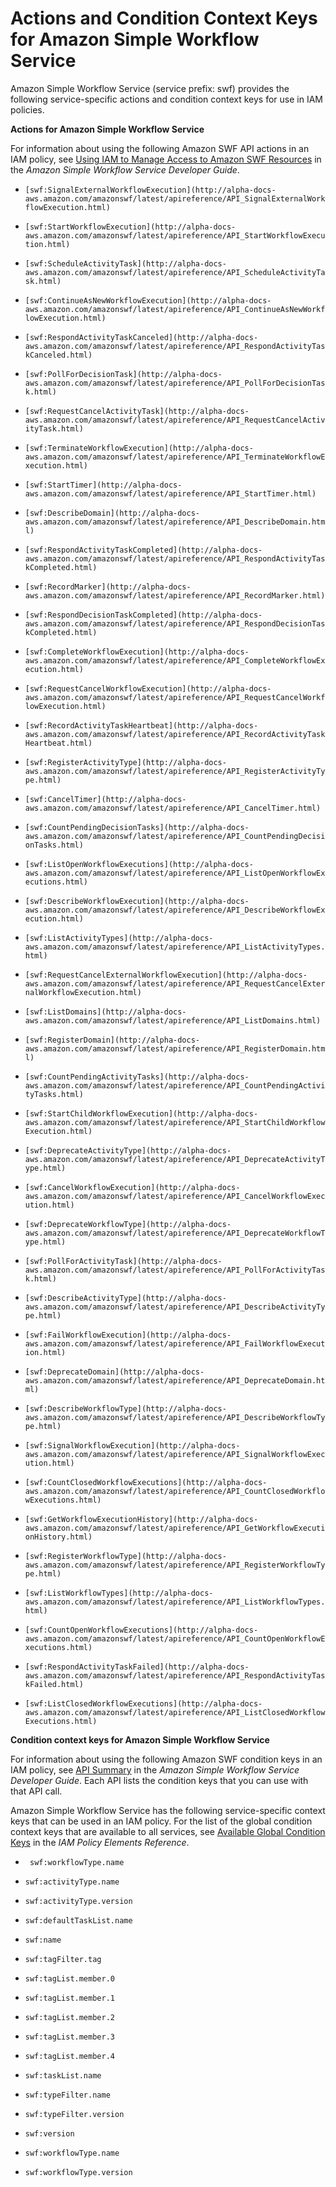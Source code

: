 # Actions and Condition Context Keys for Amazon Simple Workflow Service<a name="list_swf"></a>

Amazon Simple Workflow Service \(service prefix: swf\) provides the following service\-specific actions and condition context keys for use in IAM policies\.

**Actions for Amazon Simple Workflow Service**

For information about using the following Amazon SWF API actions in an IAM policy, see [Using IAM to Manage Access to Amazon SWF Resources](http://alpha-docs-aws.amazon.com/amazonswf/latest/developerguide/swf-dev-iam.html) in the *Amazon Simple Workflow Service Developer Guide*\.

+ `[swf:SignalExternalWorkflowExecution](http://alpha-docs-aws.amazon.com/amazonswf/latest/apireference/API_SignalExternalWorkflowExecution.html)`

+ `[swf:StartWorkflowExecution](http://alpha-docs-aws.amazon.com/amazonswf/latest/apireference/API_StartWorkflowExecution.html)`

+ `[swf:ScheduleActivityTask](http://alpha-docs-aws.amazon.com/amazonswf/latest/apireference/API_ScheduleActivityTask.html)`

+ `[swf:ContinueAsNewWorkflowExecution](http://alpha-docs-aws.amazon.com/amazonswf/latest/apireference/API_ContinueAsNewWorkflowExecution.html)`

+ `[swf:RespondActivityTaskCanceled](http://alpha-docs-aws.amazon.com/amazonswf/latest/apireference/API_RespondActivityTaskCanceled.html)`

+ `[swf:PollForDecisionTask](http://alpha-docs-aws.amazon.com/amazonswf/latest/apireference/API_PollForDecisionTask.html)`

+ `[swf:RequestCancelActivityTask](http://alpha-docs-aws.amazon.com/amazonswf/latest/apireference/API_RequestCancelActivityTask.html)`

+ `[swf:TerminateWorkflowExecution](http://alpha-docs-aws.amazon.com/amazonswf/latest/apireference/API_TerminateWorkflowExecution.html)`

+ `[swf:StartTimer](http://alpha-docs-aws.amazon.com/amazonswf/latest/apireference/API_StartTimer.html)`

+ `[swf:DescribeDomain](http://alpha-docs-aws.amazon.com/amazonswf/latest/apireference/API_DescribeDomain.html)`

+ `[swf:RespondActivityTaskCompleted](http://alpha-docs-aws.amazon.com/amazonswf/latest/apireference/API_RespondActivityTaskCompleted.html)`

+ `[swf:RecordMarker](http://alpha-docs-aws.amazon.com/amazonswf/latest/apireference/API_RecordMarker.html)`

+ `[swf:RespondDecisionTaskCompleted](http://alpha-docs-aws.amazon.com/amazonswf/latest/apireference/API_RespondDecisionTaskCompleted.html)`

+ `[swf:CompleteWorkflowExecution](http://alpha-docs-aws.amazon.com/amazonswf/latest/apireference/API_CompleteWorkflowExecution.html)`

+ `[swf:RequestCancelWorkflowExecution](http://alpha-docs-aws.amazon.com/amazonswf/latest/apireference/API_RequestCancelWorkflowExecution.html)`

+ `[swf:RecordActivityTaskHeartbeat](http://alpha-docs-aws.amazon.com/amazonswf/latest/apireference/API_RecordActivityTaskHeartbeat.html)`

+ `[swf:RegisterActivityType](http://alpha-docs-aws.amazon.com/amazonswf/latest/apireference/API_RegisterActivityType.html)`

+ `[swf:CancelTimer](http://alpha-docs-aws.amazon.com/amazonswf/latest/apireference/API_CancelTimer.html)`

+ `[swf:CountPendingDecisionTasks](http://alpha-docs-aws.amazon.com/amazonswf/latest/apireference/API_CountPendingDecisionTasks.html)`

+ `[swf:ListOpenWorkflowExecutions](http://alpha-docs-aws.amazon.com/amazonswf/latest/apireference/API_ListOpenWorkflowExecutions.html)`

+ `[swf:DescribeWorkflowExecution](http://alpha-docs-aws.amazon.com/amazonswf/latest/apireference/API_DescribeWorkflowExecution.html)`

+ `[swf:ListActivityTypes](http://alpha-docs-aws.amazon.com/amazonswf/latest/apireference/API_ListActivityTypes.html)`

+ `[swf:RequestCancelExternalWorkflowExecution](http://alpha-docs-aws.amazon.com/amazonswf/latest/apireference/API_RequestCancelExternalWorkflowExecution.html)`

+ `[swf:ListDomains](http://alpha-docs-aws.amazon.com/amazonswf/latest/apireference/API_ListDomains.html)`

+ `[swf:RegisterDomain](http://alpha-docs-aws.amazon.com/amazonswf/latest/apireference/API_RegisterDomain.html)`

+ `[swf:CountPendingActivityTasks](http://alpha-docs-aws.amazon.com/amazonswf/latest/apireference/API_CountPendingActivityTasks.html)`

+ `[swf:StartChildWorkflowExecution](http://alpha-docs-aws.amazon.com/amazonswf/latest/apireference/API_StartChildWorkflowExecution.html)`

+ `[swf:DeprecateActivityType](http://alpha-docs-aws.amazon.com/amazonswf/latest/apireference/API_DeprecateActivityType.html)`

+ `[swf:CancelWorkflowExecution](http://alpha-docs-aws.amazon.com/amazonswf/latest/apireference/API_CancelWorkflowExecution.html)`

+ `[swf:DeprecateWorkflowType](http://alpha-docs-aws.amazon.com/amazonswf/latest/apireference/API_DeprecateWorkflowType.html)`

+ `[swf:PollForActivityTask](http://alpha-docs-aws.amazon.com/amazonswf/latest/apireference/API_PollForActivityTask.html)`

+ `[swf:DescribeActivityType](http://alpha-docs-aws.amazon.com/amazonswf/latest/apireference/API_DescribeActivityType.html)`

+ `[swf:FailWorkflowExecution](http://alpha-docs-aws.amazon.com/amazonswf/latest/apireference/API_FailWorkflowExecution.html)`

+ `[swf:DeprecateDomain](http://alpha-docs-aws.amazon.com/amazonswf/latest/apireference/API_DeprecateDomain.html)`

+ `[swf:DescribeWorkflowType](http://alpha-docs-aws.amazon.com/amazonswf/latest/apireference/API_DescribeWorkflowType.html)`

+ `[swf:SignalWorkflowExecution](http://alpha-docs-aws.amazon.com/amazonswf/latest/apireference/API_SignalWorkflowExecution.html)`

+ `[swf:CountClosedWorkflowExecutions](http://alpha-docs-aws.amazon.com/amazonswf/latest/apireference/API_CountClosedWorkflowExecutions.html)`

+ `[swf:GetWorkflowExecutionHistory](http://alpha-docs-aws.amazon.com/amazonswf/latest/apireference/API_GetWorkflowExecutionHistory.html)`

+ `[swf:RegisterWorkflowType](http://alpha-docs-aws.amazon.com/amazonswf/latest/apireference/API_RegisterWorkflowType.html)`

+ `[swf:ListWorkflowTypes](http://alpha-docs-aws.amazon.com/amazonswf/latest/apireference/API_ListWorkflowTypes.html)`

+ `[swf:CountOpenWorkflowExecutions](http://alpha-docs-aws.amazon.com/amazonswf/latest/apireference/API_CountOpenWorkflowExecutions.html)`

+ `[swf:RespondActivityTaskFailed](http://alpha-docs-aws.amazon.com/amazonswf/latest/apireference/API_RespondActivityTaskFailed.html)`

+ `[swf:ListClosedWorkflowExecutions](http://alpha-docs-aws.amazon.com/amazonswf/latest/apireference/API_ListClosedWorkflowExecutions.html)`

**Condition context keys for Amazon Simple Workflow Service**

For information about using the following Amazon SWF condition keys in an IAM policy, see [API Summary](http://alpha-docs-aws.amazon.com/amazonswf/latest/developerguide/swf-dev-iam.html#swf-dev-iam.api) in the *Amazon Simple Workflow Service Developer Guide*\. Each API lists the condition keys that you can use with that API call\.

Amazon Simple Workflow Service has the following service\-specific context keys that can be used in an IAM policy\. For the list of the global condition context keys that are available to all services, see [Available Global Condition Keys](reference_policies_condition-keys.md#AvailableKeys) in the *IAM Policy Elements Reference*\.

+ ` swf:workflowType.name`

+ `swf:activityType.name`

+ `swf:activityType.version`

+ `swf:defaultTaskList.name`

+ `swf:name`

+ `swf:tagFilter.tag`

+ `swf:tagList.member.0`

+ `swf:tagList.member.1`

+ `swf:tagList.member.2`

+ `swf:tagList.member.3`

+ `swf:tagList.member.4`

+ `swf:taskList.name`

+ `swf:typeFilter.name`

+ `swf:typeFilter.version`

+ `swf:version`

+ `swf:workflowType.name`

+ `swf:workflowType.version`